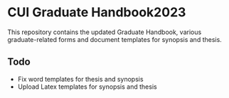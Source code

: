 # CUI Graduate Handbook2023
This repository contains the updated Graduate Handbook, various graduate-related forms and document templates for synopsis and thesis.

## Todo
* Fix word templates for thesis and synopsis
* Upload Latex templates for synopsis and thesis 
